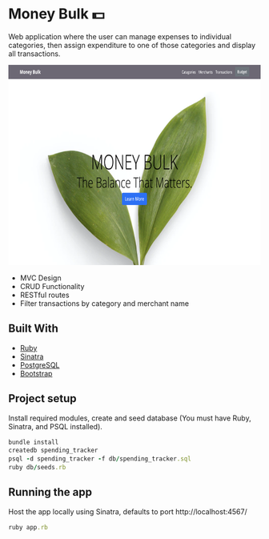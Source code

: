 # Money Bulk :dollar:

Web application where the user can manage expenses to individual categories, then assign expenditure to one of those categories and display all transactions.

<img src="public/money_bulk.png" width="700" height="400">

* MVC Design
* CRUD Functionality
* RESTful routes
* Filter transactions by category and merchant name

## Built With
* [Ruby](https://www.ruby-lang.org/en/)
* [Sinatra](http://sinatrarb.com/)
* [PostgreSQL](https://www.postgresql.org/)
* [Bootstrap](https://getbootstrap.com/)


## Project setup
Install required modules, create and seed database (You must have Ruby, Sinatra, and PSQL installed).

```ruby
bundle install
createdb spending_tracker
psql -d spending_tracker -f db/spending_tracker.sql
ruby db/seeds.rb
```

## Running the app

Host the app locally using Sinatra, defaults to port http://localhost:4567/

```ruby
ruby app.rb
```
